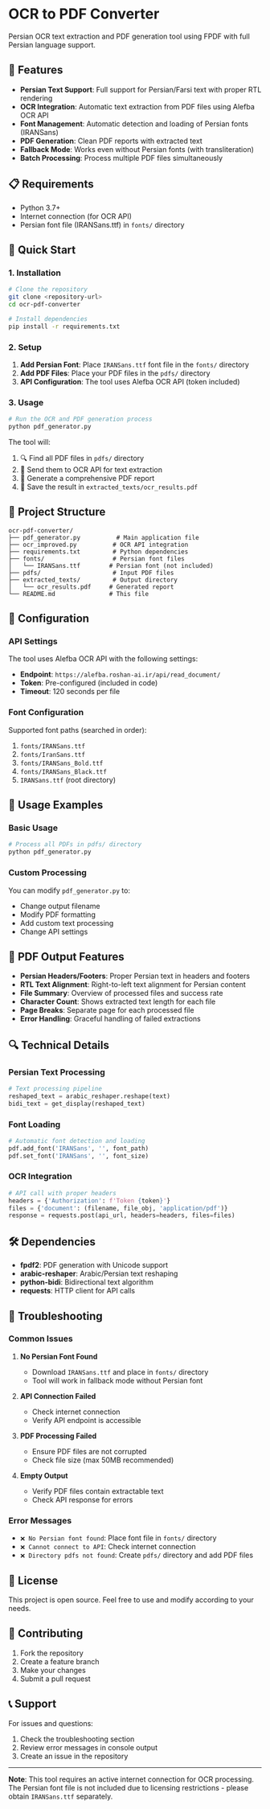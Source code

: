 # OCR to PDF Converter

Persian OCR text extraction and PDF generation tool using FPDF with full Persian language support.

## 🌟 Features

- **Persian Text Support**: Full support for Persian/Farsi text with proper RTL rendering
- **OCR Integration**: Automatic text extraction from PDF files using Alefba OCR API
- **Font Management**: Automatic detection and loading of Persian fonts (IRANSans)
- **PDF Generation**: Clean PDF reports with extracted text
- **Fallback Mode**: Works even without Persian fonts (with transliteration)
- **Batch Processing**: Process multiple PDF files simultaneously

## 📋 Requirements

- Python 3.7+
- Internet connection (for OCR API)
- Persian font file (IRANSans.ttf) in `fonts/` directory

## 🚀 Quick Start

### 1. Installation

```bash
# Clone the repository
git clone <repository-url>
cd ocr-pdf-converter

# Install dependencies
pip install -r requirements.txt
```

### 2. Setup

1. **Add Persian Font**: Place `IRANSans.ttf` font file in the `fonts/` directory
2. **Add PDF Files**: Place your PDF files in the `pdfs/` directory
3. **API Configuration**: The tool uses Alefba OCR API (token included)

### 3. Usage

```bash
# Run the OCR and PDF generation process
python pdf_generator.py
```

The tool will:
1. 🔍 Find all PDF files in `pdfs/` directory
2. 📡 Send them to OCR API for text extraction
3. 📄 Generate a comprehensive PDF report
4. 💾 Save the result in `extracted_texts/ocr_results.pdf`

## 📁 Project Structure

```
ocr-pdf-converter/
├── pdf_generator.py          # Main application file
├── ocr_improved.py          # OCR API integration
├── requirements.txt         # Python dependencies
├── fonts/                   # Persian font files
│   └── IRANSans.ttf        # Persian font (not included)
├── pdfs/                    # Input PDF files
├── extracted_texts/         # Output directory
│   └── ocr_results.pdf     # Generated report
└── README.md               # This file
```

## 🔧 Configuration

### API Settings
The tool uses Alefba OCR API with the following settings:
- **Endpoint**: `https://alefba.roshan-ai.ir/api/read_document/`
- **Token**: Pre-configured (included in code)
- **Timeout**: 120 seconds per file

### Font Configuration
Supported font paths (searched in order):
1. `fonts/IRANSans.ttf`
2. `fonts/IranSans.ttf`
3. `fonts/IRANSans_Bold.ttf`
4. `fonts/IRANSans_Black.ttf`
5. `IRANSans.ttf` (root directory)

## 📖 Usage Examples

### Basic Usage
```bash
# Process all PDFs in pdfs/ directory
python pdf_generator.py
```

### Custom Processing
You can modify `pdf_generator.py` to:
- Change output filename
- Modify PDF formatting
- Add custom text processing
- Change API settings

## 🎨 PDF Output Features

- **Persian Headers/Footers**: Proper Persian text in headers and footers
- **RTL Text Alignment**: Right-to-left text alignment for Persian content
- **File Summary**: Overview of processed files and success rate
- **Character Count**: Shows extracted text length for each file
- **Page Breaks**: Separate page for each processed file
- **Error Handling**: Graceful handling of failed extractions

## 🔍 Technical Details

### Persian Text Processing
```python
# Text processing pipeline
reshaped_text = arabic_reshaper.reshape(text)
bidi_text = get_display(reshaped_text)
```

### Font Loading
```python
# Automatic font detection and loading
pdf.add_font('IRANSans', '', font_path)
pdf.set_font('IRANSans', '', font_size)
```

### OCR Integration
```python
# API call with proper headers
headers = {'Authorization': f'Token {token}'}
files = {'document': (filename, file_obj, 'application/pdf')}
response = requests.post(api_url, headers=headers, files=files)
```

## 🛠️ Dependencies

- **fpdf2**: PDF generation with Unicode support
- **arabic-reshaper**: Arabic/Persian text reshaping
- **python-bidi**: Bidirectional text algorithm
- **requests**: HTTP client for API calls

## 🐛 Troubleshooting

### Common Issues

1. **No Persian Font Found**
   - Download `IRANSans.ttf` and place in `fonts/` directory
   - Tool will work in fallback mode without Persian font

2. **API Connection Failed**
   - Check internet connection
   - Verify API endpoint is accessible

3. **PDF Processing Failed**
   - Ensure PDF files are not corrupted
   - Check file size (max 50MB recommended)

4. **Empty Output**
   - Verify PDF files contain extractable text
   - Check API response for errors

### Error Messages

- `❌ No Persian font found`: Place font file in `fonts/` directory
- `❌ Cannot connect to API`: Check internet connection
- `❌ Directory pdfs not found`: Create `pdfs/` directory and add PDF files

## 📄 License

This project is open source. Feel free to use and modify according to your needs.

## 🤝 Contributing

1. Fork the repository
2. Create a feature branch
3. Make your changes
4. Submit a pull request

## 📞 Support

For issues and questions:
1. Check the troubleshooting section
2. Review error messages in console output
3. Create an issue in the repository

---

**Note**: This tool requires an active internet connection for OCR processing. The Persian font file is not included due to licensing restrictions - please obtain `IRANSans.ttf` separately.
